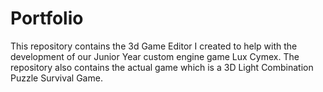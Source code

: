 # Portfolio

This repository contains the 3d Game Editor I created to help with the development of our Junior Year custom engine game Lux Cymex.
The repository also contains the actual game which is a 3D Light Combination Puzzle Survival Game.
